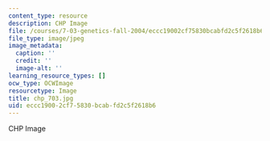 ```yaml
---
content_type: resource
description: CHP Image
file: /courses/7-03-genetics-fall-2004/eccc19002cf75830bcabfd2c5f2618b6_chp_703.jpg
file_type: image/jpeg
image_metadata:
  caption: ''
  credit: ''
  image-alt: ''
learning_resource_types: []
ocw_type: OCWImage
resourcetype: Image
title: chp_703.jpg
uid: eccc1900-2cf7-5830-bcab-fd2c5f2618b6
---
```

CHP Image


